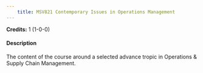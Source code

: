 ```yaml
---
    title: MSV821 Contemporary Issues in Operations Management
---
```

**Credits:** 1 (1-0-0)



#### Description 
The content of the course around a selected advance tropic in Operations & Supply Chain Management.